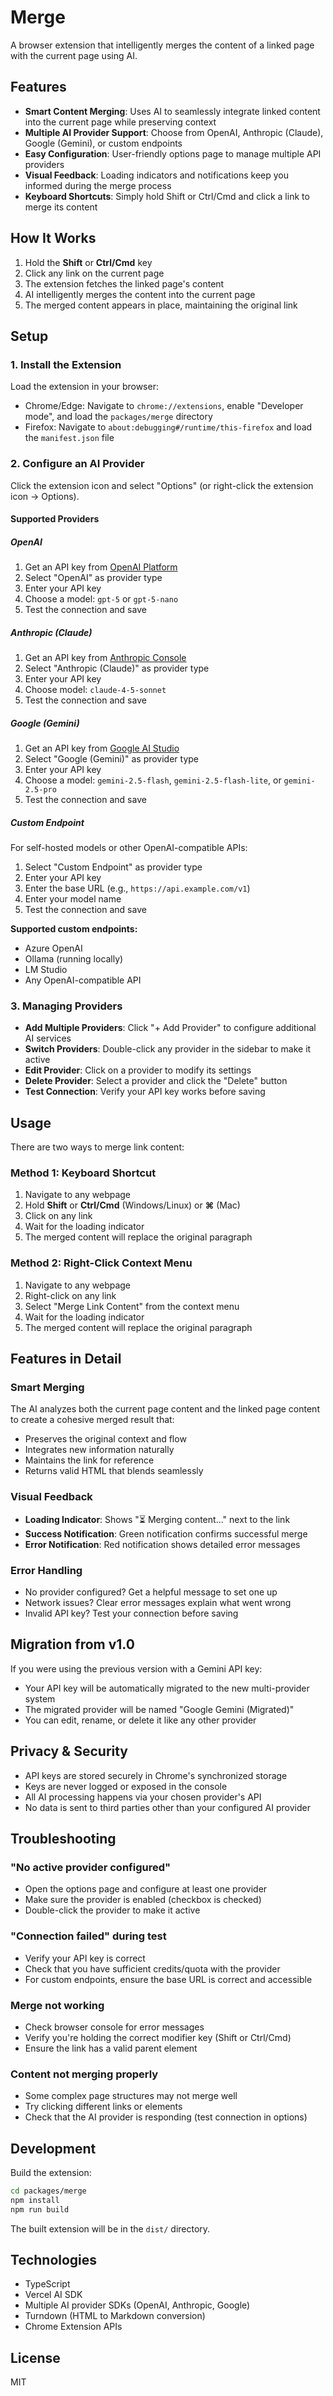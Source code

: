 # Merge

A browser extension that intelligently merges the content of a linked page with the current page using AI.

## Features

- **Smart Content Merging**: Uses AI to seamlessly integrate linked content into the current page while preserving context
- **Multiple AI Provider Support**: Choose from OpenAI, Anthropic (Claude), Google (Gemini), or custom endpoints
- **Easy Configuration**: User-friendly options page to manage multiple API providers
- **Visual Feedback**: Loading indicators and notifications keep you informed during the merge process
- **Keyboard Shortcuts**: Simply hold Shift or Ctrl/Cmd and click a link to merge its content

## How It Works

1. Hold the **Shift** or **Ctrl/Cmd** key
2. Click any link on the current page
3. The extension fetches the linked page's content
4. AI intelligently merges the content into the current page
5. The merged content appears in place, maintaining the original link

## Setup

### 1. Install the Extension

Load the extension in your browser:

- Chrome/Edge: Navigate to `chrome://extensions`, enable "Developer mode", and load the `packages/merge` directory
- Firefox: Navigate to `about:debugging#/runtime/this-firefox` and load the `manifest.json` file

### 2. Configure an AI Provider

Click the extension icon and select "Options" (or right-click the extension icon → Options).

#### Supported Providers

##### OpenAI

1. Get an API key from [OpenAI Platform](https://platform.openai.com/api-keys)
2. Select "OpenAI" as provider type
3. Enter your API key
4. Choose a model: `gpt-5` or `gpt-5-nano`
5. Test the connection and save

##### Anthropic (Claude)

1. Get an API key from [Anthropic Console](https://console.anthropic.com/)
2. Select "Anthropic (Claude)" as provider type
3. Enter your API key
4. Choose model: `claude-4-5-sonnet`
5. Test the connection and save

##### Google (Gemini)

1. Get an API key from [Google AI Studio](https://makersuite.google.com/app/apikey)
2. Select "Google (Gemini)" as provider type
3. Enter your API key
4. Choose a model: `gemini-2.5-flash`, `gemini-2.5-flash-lite`, or `gemini-2.5-pro`
5. Test the connection and save

##### Custom Endpoint

For self-hosted models or other OpenAI-compatible APIs:

1. Select "Custom Endpoint" as provider type
2. Enter your API key
3. Enter the base URL (e.g., `https://api.example.com/v1`)
4. Enter your model name
5. Test the connection and save

**Supported custom endpoints:**

- Azure OpenAI
- Ollama (running locally)
- LM Studio
- Any OpenAI-compatible API

### 3. Managing Providers

- **Add Multiple Providers**: Click "+ Add Provider" to configure additional AI services
- **Switch Providers**: Double-click any provider in the sidebar to make it active
- **Edit Provider**: Click on a provider to modify its settings
- **Delete Provider**: Select a provider and click the "Delete" button
- **Test Connection**: Verify your API key works before saving

## Usage

There are two ways to merge link content:

### Method 1: Keyboard Shortcut

1. Navigate to any webpage
2. Hold **Shift** or **Ctrl/Cmd** (Windows/Linux) or **⌘** (Mac)
3. Click on any link
4. Wait for the loading indicator
5. The merged content will replace the original paragraph

### Method 2: Right-Click Context Menu

1. Navigate to any webpage
2. Right-click on any link
3. Select "Merge Link Content" from the context menu
4. Wait for the loading indicator
5. The merged content will replace the original paragraph

## Features in Detail

### Smart Merging

The AI analyzes both the current page content and the linked page content to create a cohesive merged result that:

- Preserves the original context and flow
- Integrates new information naturally
- Maintains the link for reference
- Returns valid HTML that blends seamlessly

### Visual Feedback

- **Loading Indicator**: Shows "⏳ Merging content..." next to the link
- **Success Notification**: Green notification confirms successful merge
- **Error Notification**: Red notification shows detailed error messages

### Error Handling

- No provider configured? Get a helpful message to set one up
- Network issues? Clear error messages explain what went wrong
- Invalid API key? Test your connection before saving

## Migration from v1.0

If you were using the previous version with a Gemini API key:

- Your API key will be automatically migrated to the new multi-provider system
- The migrated provider will be named "Google Gemini (Migrated)"
- You can edit, rename, or delete it like any other provider

## Privacy & Security

- API keys are stored securely in Chrome's synchronized storage
- Keys are never logged or exposed in the console
- All AI processing happens via your chosen provider's API
- No data is sent to third parties other than your configured AI provider

## Troubleshooting

### "No active provider configured"

- Open the options page and configure at least one provider
- Make sure the provider is enabled (checkbox is checked)
- Double-click the provider to make it active

### "Connection failed" during test

- Verify your API key is correct
- Check that you have sufficient credits/quota with the provider
- For custom endpoints, ensure the base URL is correct and accessible

### Merge not working

- Check browser console for error messages
- Verify you're holding the correct modifier key (Shift or Ctrl/Cmd)
- Ensure the link has a valid parent element

### Content not merging properly

- Some complex page structures may not merge well
- Try clicking different links or elements
- Check that the AI provider is responding (test connection in options)

## Development

Build the extension:

```bash
cd packages/merge
npm install
npm run build
```

The built extension will be in the `dist/` directory.

## Technologies

- TypeScript
- Vercel AI SDK
- Multiple AI provider SDKs (OpenAI, Anthropic, Google)
- Turndown (HTML to Markdown conversion)
- Chrome Extension APIs

## License

MIT
